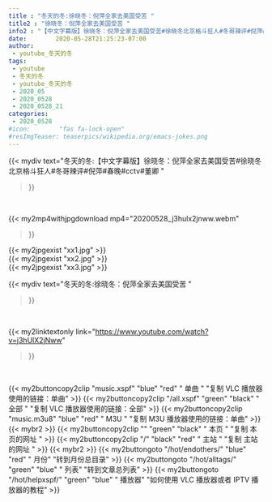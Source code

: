 ```yaml
---
title : "冬天的冬:徐晓冬：倪萍全家去美国受苦 "
title2 : "徐晓冬：倪萍全家去美国受苦 "
info2 : "【中文字幕版】徐晓冬：倪萍全家去美国受苦#徐晓冬北京格斗狂人#冬哥辣评#倪萍#春晚#cctv#董卿 "
date:        2020-05-28T21:25:23-07:00
author:
 - youtube_冬天的冬
tags:
 - youtube
 - 冬天的冬
 - youtube_冬天的冬
 - 2020_05
 - 2020_0528
 - 2020_0528_21
categories:
 - 2020_0528
#icon:        "fas fa-lock-open"
#resImgTeaser: teaserpics/wikipedia.org/emacs-jokes.png
---
```


{{< mydiv text="冬天的冬:【中文字幕版】徐晓冬：倪萍全家去美国受苦#徐晓冬北京格斗狂人#冬哥辣评#倪萍#春晚#cctv#董卿 "
>}}
<br>


{{< my2mp4withjpgdownload mp4="20200528_j3hulx2jnww.webm"
>}}

{{< my2jpgexist "xx1.jpg" >}}<br>
{{< my2jpgexist "xx2.jpg" >}}<br>
{{< my2jpgexist "xx3.jpg" >}}<br>



{{< mydiv text="冬天的冬:徐晓冬：倪萍全家去美国受苦 "
>}}
<br>

{{< my2linktextonly link="https://www.youtube.com/watch?v=j3hUlX2jNww"
>}}


<br>

{{< my2buttoncopy2clip "music.xspf"        "blue"   "red"    " 单曲 "  "复制 VLC 播放器使用的链接：单曲" >}} {{< my2buttoncopy2clip "/all.xspf"         "green"  "black"  " 全部 "  "复制 VLC 播放器使用的链接：全部" >}} {{< my2buttoncopy2clip "music.m3u8"        "blue"   "red"    " M3U  "    "复制 M3U 播放器使用的链接：单曲" >}} {{< mybr2 >}} {{< my2buttoncopy2clip ""                  "green"  "black"  " 本页 "    "复制 本页的网址 " >}} {{< my2buttoncopy2clip "/"                 "black"  "red"    " 主站 "    "复制 主站的网址 " >}} {{< mybr2 >}} {{< my2buttongoto      "/hot/endothers/"   "blue"   "red"    " 月份"   "转到月份总目录" >}} {{< my2buttongoto      "/hot/alltags/"     "green"  "blue"   " 列表"   "转到文章总列表" >}} {{< my2buttongoto      "/hot/helpxspf/"    "green"  "blue"   " 播放器" "如何使用 VLC 播放器或者 IPTV 播放器的教程" >}} 
